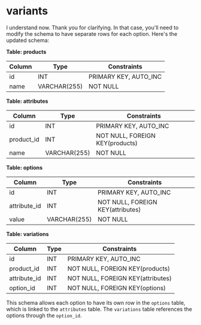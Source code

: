 # variants

I understand now. Thank you for clarifying. In that case, you'll need to modify the schema to have separate rows for each option. Here's the updated schema:

**Table: products**

| Column     | Type          | Constraints           |
|------------|---------------|----------------------|
| id         | INT           | PRIMARY KEY, AUTO_INC |
| name       | VARCHAR(255)  | NOT NULL             |

**Table: attributes**

| Column       | Type          | Constraints                     |
|--------------|---------------|--------------------------------|
| id           | INT           | PRIMARY KEY, AUTO_INC           |
| product_id   | INT           | NOT NULL, FOREIGN KEY(products) |
| name         | VARCHAR(255)  | NOT NULL                       |

**Table: options**

| Column       | Type          | Constraints                     |
|--------------|---------------|--------------------------------|
| id           | INT           | PRIMARY KEY, AUTO_INC           |
| attribute_id | INT           | NOT NULL, FOREIGN KEY(attributes) |
| value        | VARCHAR(255)  | NOT NULL                       |

**Table: variations**

| Column         | Type          | Constraints                                |
|----------------|---------------|-------------------------------------------|
| id             | INT           | PRIMARY KEY, AUTO_INC                      |
| product_id     | INT           | NOT NULL, FOREIGN KEY(products)            |
| attribute_id   | INT           | NOT NULL, FOREIGN KEY(attributes)          |
| option_id      | INT           | NOT NULL, FOREIGN KEY(options)             |

This schema allows each option to have its own row in the `options` table, which is linked to the `attributes` table. The `variations` table references the options through the `option_id`.
